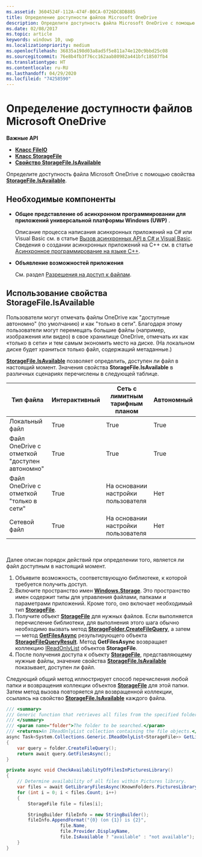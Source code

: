 ```yaml
---
ms.assetid: 3604524F-112A-474F-B0CA-0726DC8DB885
title: Определение доступности файлов Microsoft OneDrive
description: Определите доступность файла Microsoft OneDrive с помощью свойства StorageFile.IsAvailable.
ms.date: 02/08/2017
ms.topic: article
keywords: windows 10, uwp
ms.localizationpriority: medium
ms.openlocfilehash: 36835a198d03a8ad5f5e811a74e120c9bbd25c08
ms.sourcegitcommit: 76e8b4fb3f76cc162aab80982a441bfc18507fb4
ms.translationtype: HT
ms.contentlocale: ru-RU
ms.lasthandoff: 04/29/2020
ms.locfileid: "74258590"
---
```

# <a name="determining-availability-of-microsoft-onedrive-files"></a>Определение доступности файлов Microsoft OneDrive


**Важные API**

-   [**Класс FileIO**](https://docs.microsoft.com/uwp/api/Windows.Storage.FileIO)
-   [**Класс StorageFile**](https://docs.microsoft.com/uwp/api/Windows.Storage.StorageFile)
-   [**Свойство StorageFile.IsAvailable**](https://docs.microsoft.com/uwp/api/windows.storage.storagefile.isavailable)

Определите доступность файла Microsoft OneDrive с помощью свойства [**StorageFile.IsAvailable**](https://docs.microsoft.com/uwp/api/windows.storage.storagefile.isavailable).

## <a name="prerequisites"></a>Необходимые компоненты

-   **Общее представление об асинхронном программировании для приложений универсальной платформы Windows (UWP)** .

    Описание процесса написания асинхронных приложений на C# или Visual Basic см. в статье [Вызов асинхронных API в C# и Visual Basic](https://docs.microsoft.com/windows/uwp/threading-async/call-asynchronous-apis-in-csharp-or-visual-basic). Сведения о создании асинхронных приложений на C++ см. в статье [Асинхронное программирование на языке C++](https://docs.microsoft.com/windows/uwp/threading-async/asynchronous-programming-in-cpp-universal-windows-platform-apps).

-   **Объявление возможностей приложения**

    См. раздел [Разрешения на доступ к файлам](file-access-permissions.md).

## <a name="using-the-storagefileisavailable-property"></a>Использование свойства StorageFile.IsAvailable

Пользователи могут отмечать файлы OneDrive как "доступные автономно" (по умолчанию) и как "только в сети". Благодаря этому пользователи могут перемещать большие файлы (например, изображения или видео) в свое хранилище OneDrive, отмечать их как «только в сети» и тем самым экономить место на диске. (На локальном диске будет храниться только файл, содержащий метаданные.)

[**StorageFile.IsAvailable**](https://docs.microsoft.com/uwp/api/windows.storage.storagefile.isavailable) позволяет определить, доступен ли файл в настоящий момент. Значения свойства **StorageFile.IsAvailable** в различных сценариях перечислены в следующей таблице.

| Тип файла                              | Интерактивный | Сеть с лимитным тарифным планом        | Автономный |
|-------------------------------------------|--------|------------------------|---------|
| Локальный файл                                | True   | True                   | True    |
| Файл OneDrive с отметкой "доступен автономно" | True   | True                   | True    |
| Файл OneDrive с отметкой "только в сети"       | True   | На основании настройки пользователя | Нет   |
| Сетевой файл                              | True   | На основании настройки пользователя | Нет   |

 

Далее описан порядок действий при определении того, является ли файл доступным в настоящий момент.

1.  Объявите возможность, соответствующую библиотеке, к которой требуется получить доступ.
2.  Включите пространство имен [**Windows.Storage**](https://docs.microsoft.com/uwp/api/Windows.Storage). Это пространство имен содержит типы для управления файлами, папками и параметрами приложений. Кроме того, оно включает необходимый тип [**StorageFile**](https://docs.microsoft.com/uwp/api/Windows.Storage.StorageFile).
3.  Получите объект [**StorageFile**](https://docs.microsoft.com/uwp/api/Windows.Storage.StorageFile) для нужных файлов. Если выполняется перечисление библиотеки, для выполнения этого шага обычно необходимо вызвать метод [**StorageFolder.CreateFileQuery**](https://docs.microsoft.com/uwp/api/windows.storage.storagefolder.createfilequery), а затем — метод [**GetFilesAsync**](https://docs.microsoft.com/uwp/api/Windows.Storage.Search.StorageFileQueryResult) результирующего объекта [**StorageFileQueryResult**](https://docs.microsoft.com/uwp/api/windows.storage.storagefolder.getfilesasync). Метод **GetFilesAsync** возвращает коллекцию [IReadOnlyList](https://msdn.microsoft.com/library/hh192385.aspx) объектов **StorageFile**.
4.  После получения доступа к объекту [**StorageFile**](https://docs.microsoft.com/uwp/api/Windows.Storage.StorageFile), представляющему нужные файлы, значение свойства [**StorageFile.IsAvailable**](https://docs.microsoft.com/uwp/api/windows.storage.storagefile.isavailable) показывает, доступен ли файл.

Следующий общий метод иллюстрирует способ перечисления любой папки и возвращения коллекции объектов [**StorageFile**](https://docs.microsoft.com/uwp/api/Windows.Storage.StorageFile) для этой папки. Затем метод вызова повторяется для возвращенной коллекции, ссылаясь на свойство [**StorageFile.IsAvailable**](https://docs.microsoft.com/uwp/api/windows.storage.storagefile.isavailable) каждого файла.

```cs
/// <summary>
/// Generic function that retrieves all files from the specified folder.
/// </summary>
/// <param name="folder">The folder to be searched.</param>
/// <returns>An IReadOnlyList collection containing the file objects.</returns>
async Task<System.Collections.Generic.IReadOnlyList<StorageFile>> GetLibraryFilesAsync(StorageFolder folder)
{
    var query = folder.CreateFileQuery();
    return await query.GetFilesAsync();
}

private async void CheckAvailabilityOfFilesInPicturesLibrary()
{
    // Determine availability of all files within Pictures library.
    var files = await GetLibraryFilesAsync(KnownFolders.PicturesLibrary);
    for (int i = 0; i < files.Count; i++)
    {
        StorageFile file = files[i];

        StringBuilder fileInfo = new StringBuilder();
        fileInfo.AppendFormat("{0} (on {1}) is {2}",
                    file.Name,
                    file.Provider.DisplayName,
                    file.IsAvailable ? "available" : "not available");
    }
}
```
